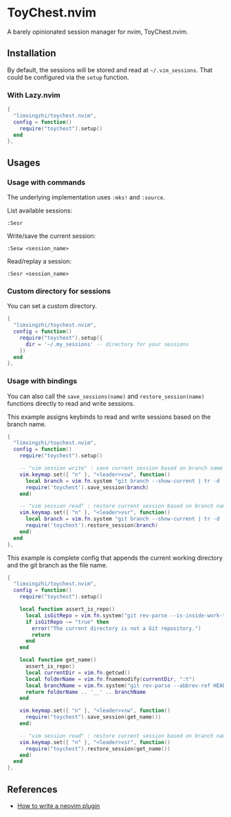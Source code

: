 # ToyChest.nvim

A barely opinionated session manager for nvim, ToyChest.nvim.

## Installation

By default, the sessions will be stored and read at `~/.vim_sessions`. That could be configured via the `setup` function.

### With Lazy.nvim

```lua
{
  "limxingzhi/toychest.nvim",
  config = function()
    require("toychest").setup()
  end
},
```

## Usages

### Usage with commands

The underlying implementation uses `:mks!` and `:source`.

List available sessions:
```vim
:Sesr
```

Write/save the current session:
```vim
:Sesw <session_name>
```

Read/replay a session:
```vim
:Sesr <session_name>
```

### Custom directory for sessions

You can set a custom directory.

```lua
{
  "limxingzhi/toychest.nvim",
  config = function()
    require("toychest").setup({
      dir = '~/.my_sessions' -- directory for your sessions
    })
  end
},
```

### Usage with bindings

You can also call the `save_sessions(name)` and `restore_session(name)` functions directly to read and write sessions.

This example assigns keybinds to read and write sessions based on the branch name.

```lua
{
  "limxingzhi/toychest.nvim",
  config = function()
    require("toychest").setup()

    -- "vim session write" : save current session based on branch name
    vim.keymap.set({ "n" }, "<leader>vsw", function()
      local branch = vim.fn.system "git branch --show-current | tr -d '\n'"
      require('toychest').save_session(branch)
    end)

    -- "vim session read" : restore current session based on branch name
    vim.keymap.set({ "n" }, "<leader>vsr", function()
      local branch = vim.fn.system "git branch --show-current | tr -d '\n'"
      require('toychest').restore_session(branch)
    end)
  end
},
```

This example is complete config that appends the current working directory and the git branch as the file name.

```lua
{
  "limxingzhi/toychest.nvim",
  config = function()
    require("toychest").setup()

    local function assert_is_repo()
      local isGitRepo = vim.fn.system("git rev-parse --is-inside-work-tree 2>/dev/null"):gsub("%s+", "")
      if isGitRepo ~= "true" then
        error("The current directory is not a Git repository.")
        return
      end
    end

    local function get_name()
      assert_is_repo()
      local currentDir = vim.fn.getcwd()
      local folderName = vim.fn.fnamemodify(currentDir, ":t")
      local branchName = vim.fn.system("git rev-parse --abbrev-ref HEAD 2>/dev/null"):gsub("%s+", "")
      return folderName .. '__' .. branchName
    end

    vim.keymap.set({ "n" }, "<leader>vsw", function()
      require("toychest").save_session(get_name())
    end)

    -- "vim session read" : restore current session based on branch name
    vim.keymap.set({ "n" }, "<leader>vsr", function()
      require("toychest").restore_session(get_name())
    end)
  end
},
```

## References

- [How to write a neovim plugin](https://miguelcrespo.co/posts/how-to-write-a-neovim-plugin-in-lua/)
